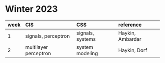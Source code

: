 # Winter 2023
| week | CIS | CSS | reference | 
| :--- | :--- | :--- | :--- | 
| 1 | signals, perceptron | signals, systems | Haykin, Ambardar |
| 2 | multilayer perceptron | system modeling | Haykin, Dorf | 
